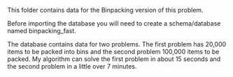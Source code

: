 This folder contains data for the Binpacking version of this problem.

Before importing the database you will need to create a schema/database named binpacking_fast.

The database contains data for two problems.  The first problem has 20,000 items to be packed into bins and the second problem 100,000 items to be packed.   My algorithm can solve the first problem in about 15 seconds and the second problem in a little over 7 minutes.
